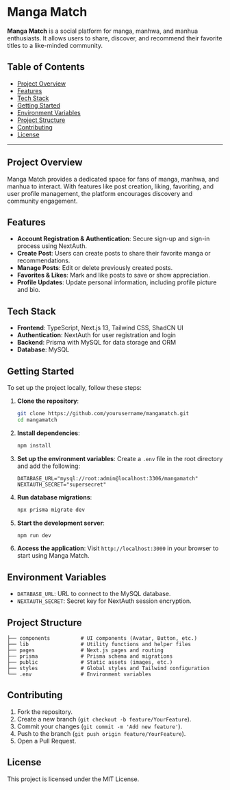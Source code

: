 
# Manga Match

**Manga Match** is a social platform for manga, manhwa, and manhua enthusiasts. It allows users to share, discover, and recommend their favorite titles to a like-minded community.

## Table of Contents
- [Project Overview](#project-overview)
- [Features](#features)
- [Tech Stack](#tech-stack)
- [Getting Started](#getting-started)
- [Environment Variables](#environment-variables)
- [Project Structure](#project-structure)
- [Contributing](#contributing)
- [License](#license)

---

## Project Overview
Manga Match provides a dedicated space for fans of manga, manhwa, and manhua to interact. With features like post creation, liking, favoriting, and user profile management, the platform encourages discovery and community engagement.

## Features
- **Account Registration & Authentication**: Secure sign-up and sign-in process using NextAuth.
- **Create Post**: Users can create posts to share their favorite manga or recommendations.
- **Manage Posts**: Edit or delete previously created posts.
- **Favorites & Likes**: Mark and like posts to save or show appreciation.
- **Profile Updates**: Update personal information, including profile picture and bio.

## Tech Stack
- **Frontend**: TypeScript, Next.js 13, Tailwind CSS, ShadCN UI
- **Authentication**: NextAuth for user registration and login
- **Backend**: Prisma with MySQL for data storage and ORM
- **Database**: MySQL

## Getting Started
To set up the project locally, follow these steps:

1. **Clone the repository**:
   ```bash
   git clone https://github.com/yourusername/mangamatch.git
   cd mangamatch
   ```

2. **Install dependencies**:
   ```bash
   npm install
   ```

3. **Set up the environment variables**:
   Create a `.env` file in the root directory and add the following:

   ```plaintext
   DATABASE_URL="mysql://root:admin@localhost:3306/mangamatch"
   NEXTAUTH_SECRET="supersecret"
   ```

4. **Run database migrations**:
   ```bash
   npx prisma migrate dev
   ```

5. **Start the development server**:
   ```bash
   npm run dev
   ```

6. **Access the application**:
   Visit `http://localhost:3000` in your browser to start using Manga Match.

## Environment Variables
- `DATABASE_URL`: URL to connect to the MySQL database.
- `NEXTAUTH_SECRET`: Secret key for NextAuth session encryption.

## Project Structure
```plaintext
├── components          # UI components (Avatar, Button, etc.)
├── lib                 # Utility functions and helper files
├── pages               # Next.js pages and routing
├── prisma              # Prisma schema and migrations
├── public              # Static assets (images, etc.)
├── styles              # Global styles and Tailwind configuration
└── .env                # Environment variables
```

## Contributing
1. Fork the repository.
2. Create a new branch (`git checkout -b feature/YourFeature`).
3. Commit your changes (`git commit -m 'Add new feature'`).
4. Push to the branch (`git push origin feature/YourFeature`).
5. Open a Pull Request.

## License
This project is licensed under the MIT License.
